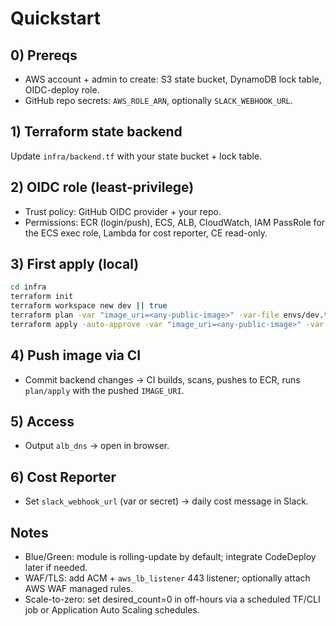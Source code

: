 # Quickstart

## 0) Prereqs

- AWS account + admin to create: S3 state bucket, DynamoDB lock table, OIDC-deploy role.
- GitHub repo secrets: `AWS_ROLE_ARN`, optionally `SLACK_WEBHOOK_URL`.

## 1) Terraform state backend

Update `infra/backend.tf` with your state bucket + lock table.

## 2) OIDC role (least-privilege)

- Trust policy: GitHub OIDC provider + your repo.
- Permissions: ECR (login/push), ECS, ALB, CloudWatch, IAM PassRole for the ECS exec role, Lambda for cost reporter, CE read-only.

## 3) First apply (local)

```bash
cd infra
terraform init
terraform workspace new dev || true
terraform plan -var "image_uri=<any-public-image>" -var-file envs/dev.tfvars
terraform apply -auto-approve -var "image_uri=<any-public-image>" -var-file envs/dev.tfvars
```

## 4) Push image via CI

- Commit backend changes → CI builds, scans, pushes to ECR, runs `plan/apply` with the pushed `IMAGE_URI`.

## 5) Access

- Output `alb_dns` → open in browser.

## 6) Cost Reporter

- Set `slack_webhook_url` (var or secret) → daily cost message in Slack.

## Notes

- Blue/Green: module is rolling-update by default; integrate CodeDeploy later if needed.
- WAF/TLS: add ACM + `aws_lb_listener` 443 listener; optionally attach AWS WAF managed rules.
- Scale-to-zero: set desired_count=0 in off-hours via a scheduled TF/CLI job or Application Auto Scaling schedules.
